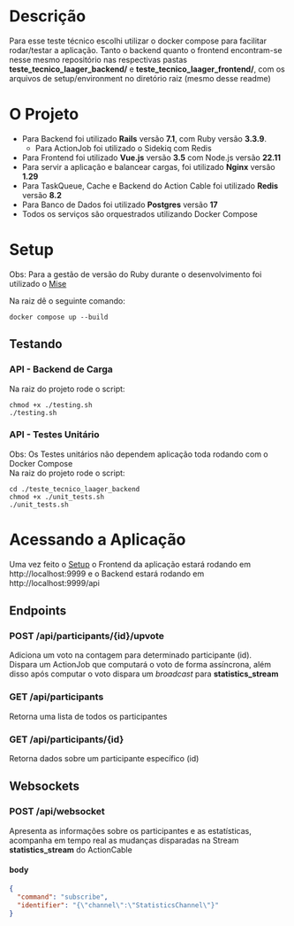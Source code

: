 # Descrição

Para esse teste técnico escolhi utilizar o docker compose para facilitar rodar/testar a aplicação. 
Tanto o backend quanto o frontend encontram-se nesse mesmo repositório nas respectivas pastas 
**teste_tecnico_laager_backend/** e **teste_tecnico_laager_frontend/**, com os 
arquivos de setup/environment no diretório raiz (mesmo desse readme)

# O Projeto

- Para Backend foi utilizado **Rails** versão **7.1**, com Ruby versão **3.3.9**.<br>
  - Para ActionJob foi utilizado o Sidekiq com Redis
- Para Frontend foi utilizado **Vue.js** versão **3.5** com Node.js versão **22.11**
- Para servir a aplicação e balancear cargas, foi utilizado **Nginx** versão **1.29**
- Para TaskQueue, Cache e Backend do Action Cable foi utilizado **Redis** versão **8.2**
- Para Banco de Dados foi utilizado **Postgres** versão **17**
- Todos os serviços são orquestrados utilizando Docker Compose

# Setup

Obs: Para a gestão de versão do Ruby durante o desenvolvimento foi utilizado o [Mise](https://mise.jdx.dev/getting-started.html)

Na raiz dê o seguinte comando:
```shell
docker compose up --build 
```

## Testando

### API - Backend de Carga

Na raiz do projeto rode o script:
```shell
chmod +x ./testing.sh
./testing.sh
```

### API - Testes Unitário

Obs: Os Testes unitários não dependem aplicação toda rodando com o Docker Compose<br>
Na raiz do projeto rode o script:
```shell
cd ./teste_tecnico_laager_backend
chmod +x ./unit_tests.sh
./unit_tests.sh
```

# Acessando a Aplicação

Uma vez feito o [Setup](#setup) o Frontend da aplicação estará rodando em http://localhost:9999
e o Backend estará rodando em http://localhost:9999/api

## Endpoints

### POST /api/participants/{id}/upvote
Adiciona um voto na contagem para determinado participante (id).<br>
Dispara um ActionJob que computará o voto de forma assíncrona, além disso
após computar o voto dispara um _broadcast_ para **statistics_stream**

### GET /api/participants
Retorna uma lista de todos os participantes

### GET /api/participants/{id}
Retorna dados sobre um participante específico (id)

## Websockets

### POST /api/websocket
Apresenta as informações sobre os participantes e as estatísticas, acompanha em tempo real
as mudanças disparadas na Stream **statistics_stream** do ActionCable

#### body
```json
{
  "command": "subscribe",
  "identifier": "{\"channel\":\"StatisticsChannel\"}"
}
```
